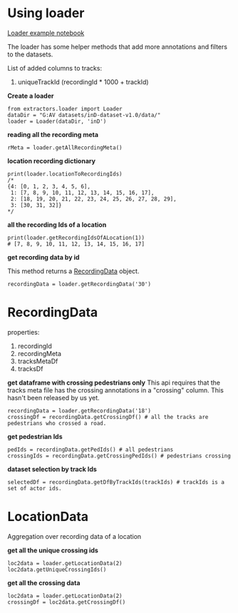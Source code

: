 # Using loader
[Loader example notebook](../src/notebooks/extractor-test.ipynb)

The loader has some helper methods that add more annotations and filters to the datasets. 

List of added columns to tracks:
1. uniqueTrackId (recordingId * 1000 + trackId)

**Create a loader**
```
from extractors.loader import Loader
dataDir = "G:AV datasets/inD-dataset-v1.0/data/"
loader = Loader(dataDir, 'inD')
```

**reading all the recording meta**
```
rMeta = loader.getAllRecordingMeta()
```
**location recording dictionary**
```
print(loader.locationToRecordingIds)
/*
{4: [0, 1, 2, 3, 4, 5, 6],
 1: [7, 8, 9, 10, 11, 12, 13, 14, 15, 16, 17],
 2: [18, 19, 20, 21, 22, 23, 24, 25, 26, 27, 28, 29],
 3: [30, 31, 32]}
*/
```
**all the recording Ids of a location**
```
print(loader.getRecordingIdsOfALocation(1))
# [7, 8, 9, 10, 11, 12, 13, 14, 15, 16, 17]
```
**get recording data by id**

This method returns a [RecordingData](RecordingData.py) object.
```
recordingData = loader.getRecordingData('30')
```

# RecordingData
properties:

1. recordingId
2. recordingMeta
3. tracksMetaDf
4. tracksDf

**get dataframe with crossing pedestrians only**
This api requires that the tracks meta file has the crossing annotations in a "crossing" column. This hasn't been released by us yet.
```
recordingData = loader.getRecordingData('18')
crossingDf = recordingData.getCrossingDf() # all the tracks are pedestrians who crossed a road.

```

**get pedestrian Ids**
```
pedIds = recordingData.getPedIds() # all pedestrians
crossingIds = recordingData.getCrossingPedIds() # pedestrians crossing
```

**dataset selection by track Ids**
```
selectedDf = recordingData.getDfByTrackIds(trackIds) # trackIds is a set of actor ids.
```

# LocationData
Aggregation over recording data of a location

**get all the unique crossing ids**
```
loc2data = loader.getLocationData(2)
loc2data.getUniqueCrossingIds()
```

**get all the crossing data**
```
loc2data = loader.getLocationData(2)
crossingDf = loc2data.getCrossingDf()
```